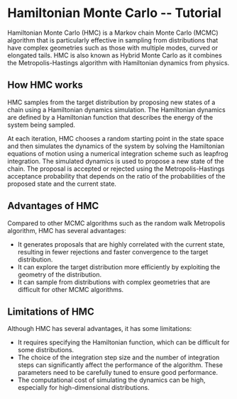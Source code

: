 # Hamiltonian Monte Carlo -- Tutorial
Hamiltonian Monte Carlo (HMC) is a Markov chain Monte Carlo (MCMC) algorithm that is particularly effective in sampling from distributions that have complex geometries such as those with multiple modes, curved or elongated tails. HMC is also known as Hybrid Monte Carlo as it combines the Metropolis-Hastings algorithm with Hamiltonian dynamics from physics.

## How HMC works
HMC samples from the target distribution by proposing new states of a chain using a Hamiltonian dynamics simulation. The Hamiltonian dynamics are defined by a Hamiltonian function that describes the energy of the system being sampled.

At each iteration, HMC chooses a random starting point in the state space and then simulates the dynamics of the system by solving the Hamiltonian equations of motion using a numerical integration scheme such as leapfrog integration. The simulated dynamics is used to propose a new state of the chain. The proposal is accepted or rejected using the Metropolis-Hastings acceptance probability that depends on the ratio of the probabilities of the proposed state and the current state.

## Advantages of HMC
Compared to other MCMC algorithms such as the random walk Metropolis algorithm, HMC has several advantages:

- It generates proposals that are highly correlated with the current state, resulting in fewer rejections and faster convergence to the target distribution.
- It can explore the target distribution more efficiently by exploiting the geometry of the distribution.
- It can sample from distributions with complex geometries that are difficult for other MCMC algorithms.
## Limitations of HMC
Although HMC has several advantages, it has some limitations:

- It requires specifying the Hamiltonian function, which can be difficult for some distributions.
- The choice of the integration step size and the number of integration steps can significantly affect the performance of the algorithm. These parameters need to be carefully tuned to ensure good performance.
- The computational cost of simulating the dynamics can be high, especially for high-dimensional distributions.
